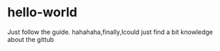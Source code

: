 # hello-world
Just follow the guide.
hahahaha,finally,Icould just find a bit knowledge about the gittub
